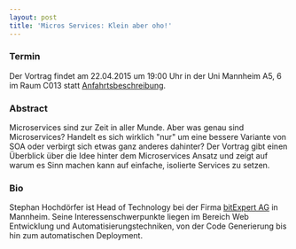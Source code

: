 ```yaml
---
layout: post
title: 'Micros Services: Klein aber oho!'
---
```


### Termin

Der Vortrag findet am 22.04.2015 um 19:00 Uhr in der Uni Mannheim A5, 6 im Raum C013 statt [Anfahrtsbeschreibung](/getting-there).

### Abstract

Microservices sind zur Zeit in aller Munde. Aber was genau sind Microservices? Handelt es sich wirklich "nur" um eine bessere Variante von SOA oder verbirgt sich etwas ganz anderes dahinter? Der Vortrag gibt einen Überblick über die Idee hinter dem Microservices Ansatz und zeigt auf warum es Sinn machen kann auf einfache, isolierte Services zu setzen.

### Bio

Stephan Hochdörfer ist Head of Technology bei der Firma [bitExpert AG](https://bitexpert.de) in Mannheim. Seine Interessenschwerpunkte liegen im Bereich Web Entwicklung und Automatisierungstechniken, von der Code Generierung bis hin zum automatischen Deployment.
